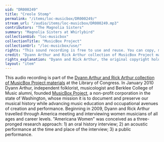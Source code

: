 ```yaml
---
uid: "DR000249"
title: "Creole Stomp"
permalink: "/items/loc-musicbox/DR000249/"
stream_url: "/audio/items/loc-musicbox/DR000249.mp3"
contributors: "The Magnolia Sisters"
summary: "Magnolia Sisters at Whirlybird"
collectionUid: "loc-musicbox"
collectionTitle: "MusicBox Project"
collectionUrl: "/loc-musicbox/use/"
rights: "This sound recording is free to use and reuse. You can copy, modify, distribute and perform the work, even for commercial purposes, all without asking permission. The American Folklife Center at the Library of Congress asks that artists approach the materials in this collection with respect for the culture and sensibilities of the people whose lives, ideas, and creativity are documented here. Attribution is recommended but not required."
credit: "Dyann Arthur and Rick Arthur collection of MusicBox Project materials (AFC 2010/029) Archive of Folk Culture, American Folklife Center, Library of Congress."
rights_explanation: "Dyann and Rick Arthur, the original copyright holders of the MusicBox Project, relinquished all ownership and copyright of the collection to The American Folklife Center at The Library of Congress in 2010. With this gift, the Library also received copies of the release forms from the performers. Furthermore, Citizen DJ only includes those recordings that contain performances of songs that are in the public domain due to copyright expiration."
layout: "item"
---
```


This audio recording is part of the [Dyann Arthur and Rick Arthur collection of MusicBox Project materials](https://lccn.loc.gov/2019655209) at the Library of Congress. In January 2010 Dyann Arthur, independent folklorist, musicologist and Berklee College of Music alumni, founded [MusicBox Project](http://www.musicboxproject.org/), a non-profit corporation in the state of Washington, whose mission it is to document and preserve our musical history while advancing music education and occupational avenues of creation and performance. Beginning in 2009, Dyann and Rick Arthur travelled through America meeting and interviewing women musicians of all ages and career levels. "Americana Women" was conceived as a three-pronged research approach: 1) an oral history interview; 2) an acoustic performance at the time and place of the interview; 3) a public performance.